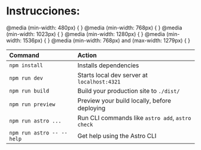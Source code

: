 # Instrucciones:

@media (min-width: 480px) {  }
@media (min-width: 768px) {  }
@media (min-width: 1023px) {  }
@media (min-width: 1280px) {  }
@media (min-width: 1536px) {  }
@media (min-width: 768px) and (max-width: 1279px) { }



| Command                   | Action                                           |
| :------------------------ | :----------------------------------------------- |
| `npm install`             | Installs dependencies                            |
| `npm run dev`             | Starts local dev server at `localhost:4321`      |
| `npm run build`           | Build your production site to `./dist/`          |
| `npm run preview`         | Preview your build locally, before deploying     |
| `npm run astro ...`       | Run CLI commands like `astro add`, `astro check` |
| `npm run astro -- --help` | Get help using the Astro CLI                     |

